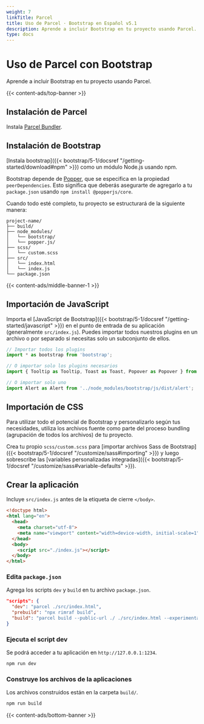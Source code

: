 ```yaml
---
weight: 7
linkTitle: Parcel
title: Uso de Parcel · Bootstrap en Español v5.1
description: Aprende a incluir Bootstrap en tu proyecto usando Parcel.
type: docs
---
```


# Uso de Parcel con Bootstrap

Aprende a incluir Bootstrap en tu proyecto usando Parcel.

{{< content-ads/top-banner >}}

## Instalación de Parcel

Instala [Parcel Bundler](https://en.parceljs.org/getting_started.html).

## Instalación de Bootstrap

[Instala bootstrap]({{< bootstrap/5-1/docsref "/getting-started/download#npm" >}}) como un módulo Node.js usando npm.

Bootstrap depende de [Popper](https://popper.js.org/), que se especifica en la propiedad `peerDependencies`.
Esto significa que deberás asegurarte de agregarlo a tu `package.json` usando `npm install @popperjs/core`.

Cuando todo esté completo, tu proyecto se estructurará de la siguiente manera:

```text
project-name/
├── build/
├── node_modules/
│   └── bootstrap/
│   └── popper.js/
├── scss/
│   └── custom.scss
├── src/
│   └── index.html
│   └── index.js
└── package.json
```

{{< content-ads/middle-banner-1 >}}

## Importación de JavaScript

Importa el [JavaScript de Bootstrap]({{< bootstrap/5-1/docsref "/getting-started/javascript" >}}) en el punto de entrada de su aplicación (generalmente `src/index.js`). Puedes importar todos nuestros plugins en un archivo o por separado si necesitas solo un subconjunto de ellos.

```js
// Importar todos los plugins
import * as bootstrap from 'bootstrap';

// O importar solo los plugins necesarios
import { Tooltip as Tooltip, Toast as Toast, Popover as Popover } from 'bootstrap';

// O importar solo uno
import Alert as Alert from '../node_modules/bootstrap/js/dist/alert';
```

## Importación de CSS

Para utilizar todo el potencial de Bootstrap y personalizarlo según tus necesidades, utiliza los archivos fuente como parte del proceso bundling (agrupación de todos los archivos) de tu proyecto.

Crea tu propio `scss/custom.scss` para [importar archivos Sass de Bootstrap]({{< bootstrap/5-1/docsref "/customize/sass#importing" >}}) y luego sobrescribe las [variables personalizadas integradas]({{< bootstrap/5-1/docsref "/customize/sass#variable-defaults" >}}).

## Crear la aplicación

Incluye `src/index.js` antes de la etiqueta de cierre `</body>`.

```html
<!doctype html>
<html lang="en">
  <head>
    <meta charset="utf-8">
    <meta name="viewport" content="width=device-width, initial-scale=1">
  </head>
  <body>
    <script src="./index.js"></script>
  </body>
</html>
```

### Edita `package.json`

Agrega los scripts `dev` y `build` en tu archivo `package.json`.

```json
"scripts": {
  "dev": "parcel ./src/index.html",
  "prebuild": "npx rimraf build",
  "build": "parcel build --public-url ./ ./src/index.html --experimental-scope-hoisting --out-dir build"
}
```

### Ejecuta el script dev

Se podrá acceder a tu aplicación en `http://127.0.0.1:1234`.

```sh
npm run dev
```

### Construye los archivos de la aplicaciones

Los archivos construidos están en la carpeta `build/`.

```sh
npm run build
```

{{< content-ads/bottom-banner >}}